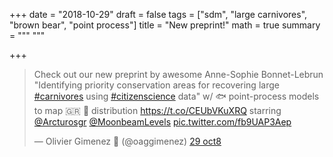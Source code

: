+++
date = "2018-10-29"
draft = false
tags = ["sdm", "large carnivores", "brown bear", "point process"]
title = "New preprint!"
math = true
summary = """
"""

+++

<blockquote class="twitter-tweet" data-lang="fr"><p lang="en" dir="ltr">Check out our new preprint by awesome Anne-Sophie Bonnet-Lebrun &quot;Identifying priority conservation areas for recovering large <a href="https://twitter.com/hashtag/carnivores?src=hash&amp;ref_src=twsrc%5Etfw">#carnivores</a> using <a href="https://twitter.com/hashtag/citizenscience?src=hash&amp;ref_src=twsrc%5Etfw">#citizenscience</a> data&quot; w/ 🐟 point-process models to map 🇬🇷 🐻 distribution <a href="https://t.co/CEUbVKuXRQ">https://t.co/CEUbVKuXRQ</a> starring <a href="https://twitter.com/Arcturosgr?ref_src=twsrc%5Etfw">@Arcturosgr</a> <a href="https://twitter.com/MoonbeamLevels?ref_src=twsrc%5Etfw">@MoonbeamLevels</a> <a href="https://t.co/fb9UAP3Aep">pic.twitter.com/fb9UAP3Aep</a></p>&mdash; Olivier Gimenez 🚸 (@oaggimenez) <a href="https://twitter.com/oaggimenez/status/1057018119829495808?ref_src=twsrc%5Etfw">29 oct8</a></blockquote>
<script async src="https://platform.twitter.com/widgets.js" charset="utf-8"></script>

